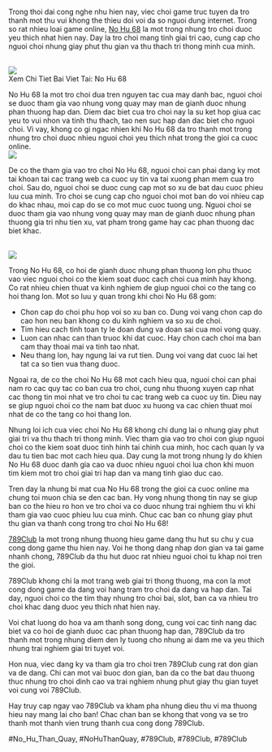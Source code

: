 <main>
<p>Trong thoi dai cong nghe nhu hien nay, viec choi game truc tuyen da tro thanh mot thu vui khong the thieu doi voi da so nguoi dung internet. Trong so rat nhieu loai game online, <a href="https://789clubwin.org/no-hu-68/">No Hu 68</a> la mot trong nhung tro choi duoc yeu thich nhat hien nay. Day la tro choi mang tinh giai tri cao, cung cap cho nguoi choi nhung giay phut thu gian va thu thach tri thong minh cua minh.</p><br><img src="https://789clubwin.org/wp-content/uploads/2025/04/No-hu-68-la-gi-va-vi-sao-lai-hot.png"></br>
Xem Chi Tiet Bai Viet Tai: No Hu 68
<p>No Hu 68 la mot tro choi dua tren nguyen tac cua may danh bac, nguoi choi se duoc tham gia vao nhung vong quay may man de gianh duoc nhung phan thuong hap dan. Diem dac biet cua tro choi nay la su ket hop giua cac yeu to vui nhon va tinh thu thach, tao nen suc hap dan dac biet cho nguoi choi. Vi vay, khong co gi ngac nhien khi No Hu 68 da tro thanh mot trong nhung tro choi duoc nhieu nguoi choi yeu thich nhat trong the gioi ca cuoc online.<br><img src="https://789clubwin.org/wp-content/uploads/2025/04/No-Hu-68-Bi-Quyet-Choi-Game-Quay-Hu-De-Thang-Nhat-2025.png"></br>
<p>De co the tham gia vao tro choi No Hu 68, nguoi choi can phai dang ky mot tai khoan tai cac trang web ca cuoc uy tin va tai xuong phan mem cua tro choi. Sau do, nguoi choi se duoc cung cap mot so xu de bat dau cuoc phieu luu cua minh. Tro choi se cung cap cho nguoi choi mot ban do voi nhieu cap do khac nhau, moi cap do se co mot muc cuoc tuong ung. Nguoi choi se duoc tham gia vao nhung vong quay may man de gianh duoc nhung phan thuong gia tri nhu tien xu, vat pham trong game hay cac phan thuong dac biet khac.</p><br><img src="https://789clubwin.org/wp-content/uploads/2025/04/Cach-choi-no-hu-68-de-hieu-nhat-danh-cho-nguoi-moi.png"></br>
<p>Trong No Hu 68, co hoi de gianh duoc nhung phan thuong lon phu thuoc vao viec nguoi choi co the kiem soat duoc cach choi cua minh hay khong. Co rat nhieu chien thuat va kinh nghiem de giup nguoi choi co the tang co hoi thang lon. Mot so luu y quan trong khi choi No Hu 68 gom:
<ul>
<li>Chon cap do choi phu hop voi so xu ban co. Dung voi vang chon cap do cao hon neu ban khong co du kinh nghiem va so xu de choi.</li>
<li>Tim hieu cach tinh toan ty le doan dung va doan sai cua moi vong quay.</li>
<li>Luon can nhac can than truoc khi dat cuoc. Hay chon cach choi ma ban cam thay thoai mai va tinh tao nhat.</li>
<li>Neu thang lon, hay ngung lai va rut tien. Dung voi vang dat cuoc lai het tat ca so tien vua thang duoc.</li>
</ul>
<p>Ngoai ra, de co the choi No Hu 68 mot cach hieu qua, nguoi choi can phai nam ro cac quy tac co ban cua tro choi, cung nhu thuong xuyen cap nhat cac thong tin moi nhat ve tro choi tu cac trang web ca cuoc uy tin. Dieu nay se giup nguoi choi co the nam bat duoc xu huong va cac chien thuat moi nhat de co the tang co hoi thang lon.</p>
<p>Nhung loi ich cua viec choi No Hu 68 khong chi dung lai o nhung giay phut giai tri va thu thach tri thong minh. Viec tham gia vao tro choi con giup nguoi choi co the kiem soat duoc tinh hinh tai chinh cua minh, hoc cach quan ly va dau tu tien bac mot cach hieu qua. Day cung la mot trong nhung ly do khien No Hu 68 duoc danh gia cao va duoc nhieu nguoi choi lua chon khi muon tim kiem mot tro choi giai tri hap dan va mang tinh giao duc cao.
<p>Tren day la nhung bi mat cua No Hu 68 trong the gioi ca cuoc online ma chung toi muon chia se den cac ban. Hy vong nhung thong tin nay se giup ban co the hieu ro hon ve tro choi va co duoc nhung trai nghiem thu vi khi tham gia vao cuoc phieu luu cua minh. Chuc cac ban co nhung giay phut thu gian va thanh cong trong tro choi No Hu 68!</p>
</main><p><a href="https://789clubwin.org/">789Club</a> la mot trong nhung thuong hieu game dang thu hut su chu y cua cong dong game thu hien nay. Voi he thong dang nhap don gian va tai game nhanh chong, 789Club da thu hut duoc rat nhieu nguoi choi tu khap noi tren the gioi.

789Club khong chi la mot trang web giai tri thong thuong, ma con la mot cong dong game da dang voi hang tram tro choi da dang va hap dan. Tai day, nguoi choi co the tim thay nhung tro choi bai, slot, ban ca va nhieu tro choi khac dang duoc yeu thich nhat hien nay.

Voi chat luong do hoa va am thanh song dong, cung voi cac tinh nang dac biet va co hoi de gianh duoc cac phan thuong hap dan, 789Club da tro thanh mot trong nhung diem den ly tuong cho nhung ai dam me va yeu thich nhung trai nghiem giai tri tuyet voi.

Hon nua, viec dang ky va tham gia tro choi tren 789Club cung rat don gian va de dang. Chi can mot vai buoc don gian, ban da co the bat dau thuong thuc nhung tro choi dinh cao va trai nghiem nhung phut giay thu gian tuyet voi cung voi 789Club.

Hay truy cap ngay vao 789Club va kham pha nhung dieu thu vi ma thuong hieu nay mang lai cho ban! Chac chan ban se khong that vong va se tro thanh mot thanh vien trung thanh cua cong dong 789Club.</p>
#No_Hu_Than_Quay, #NoHuThanQuay, #789Club, #789Club, #789Club
